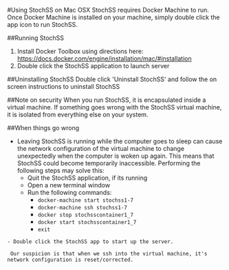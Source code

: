 #Using StochSS on Mac OSX
StochSS requires Docker Machine to run. Once Docker Machine is installed on your machine, simply double click the app icon to run StochSS.

##Running StochSS
1. Install Docker Toolbox using directions here: https://docs.docker.com/engine/installation/mac/#installation
2. Double click the StochSS application to launch server

##Uninstalling StochSS
Double click 'Uninstall StochSS'  and follow the on screen instructions to uninstall StochSS

##Note on security
When you run StochSS, it is encapsulated inside a virtual machine. If something goes wrong with the StochSS virtual machine, it is isolated from everything else on your system.

##When things go wrong
   + Leaving StochSS is running while the computer goes to sleep can cause the network configuration of the virtual machine       to change unexpectedly when the computer is woken up again. This means that StochSS could become temporarily                 inaccessible. Performing the following steps may solve this:
     - Quit the StochSS application, if its running
     - Open a new terminal window
     - Run the following commands:
       * `docker-machine start stochss1-7`
       * `docker-machine ssh stochss1-7`
       * `docker stop stochsscontainer1_7`
       * `docker start stochsscontainer1_7`
       * `exit`
      
    - Double click the StochSS app to start up the server. 
   
     Our suspicion is that when we ssh into the virtual machine, it's network configuration is reset/corrected.
